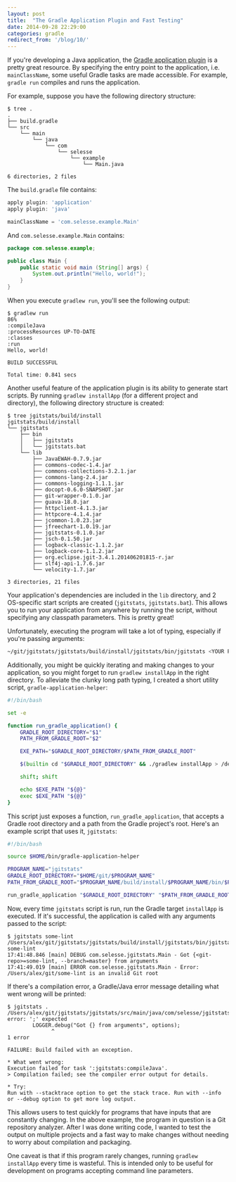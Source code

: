 ```yaml
---
layout: post
title:  "The Gradle Application Plugin and Fast Testing"
date: 2014-09-28 22:29:00
categories: gradle
redirect_from: '/blog/10/'
---
```


If you're developing a Java application, the [Gradle application plugin][1] is
a pretty great resource. By specifying the entry point to the application,
i.e. `mainClassName`, some useful Gradle tasks are made accessible. For
example, `gradle run` compiles and runs the application.

For example, suppose you have the following directory structure:

```
$ tree .
.
├── build.gradle
└── src
    └── main
        └── java
            └── com
                └── selesse
                    └── example
                        └── Main.java

6 directories, 2 files
```

The `build.gradle` file contains:

```groovy
apply plugin: 'application'
apply plugin: 'java'

mainClassName = 'com.selesse.example.Main'
```

And `com.selesse.example.Main` contains:

```java
package com.selesse.example;

public class Main {
    public static void main (String[] args) {
        System.out.println("Hello, world!");
    }
}
```

When you execute `gradlew run`, you'll see the following output:

```
$ gradlew run                                                                                                                                                                       86%
:compileJava
:processResources UP-TO-DATE
:classes
:run
Hello, world!

BUILD SUCCESSFUL

Total time: 0.841 secs
```

Another useful feature of the application plugin is its ability
to generate start scripts. By running `gradlew installApp` (for a different
project and directory), the following directory structure is created:

```
$ tree jgitstats/build/install
jgitstats/build/install
└── jgitstats
    ├── bin
    │   ├── jgitstats
    │   └── jgitstats.bat
    └── lib
        ├── JavaEWAH-0.7.9.jar
        ├── commons-codec-1.4.jar
        ├── commons-collections-3.2.1.jar
        ├── commons-lang-2.4.jar
        ├── commons-logging-1.1.1.jar
        ├── docopt-0.6.0-SNAPSHOT.jar
        ├── git-wrapper-0.1.0.jar
        ├── guava-18.0.jar
        ├── httpclient-4.1.3.jar
        ├── httpcore-4.1.4.jar
        ├── jcommon-1.0.23.jar
        ├── jfreechart-1.0.19.jar
        ├── jgitstats-0.1.0.jar
        ├── jsch-0.1.50.jar
        ├── logback-classic-1.1.2.jar
        ├── logback-core-1.1.2.jar
        ├── org.eclipse.jgit-3.4.1.201406201815-r.jar
        ├── slf4j-api-1.7.6.jar
        └── velocity-1.7.jar

3 directories, 21 files
```

Your application's dependencies are included in the `lib` directory, and 2
OS-specific start scripts are created (`jgitstats`, `jgitstats.bat`).  This
allows you to run your application from anywhere by running the script,
without specifying any classpath parameters. This is pretty great!

Unfortunately, executing the program will take a lot of typing, especially if
you're passing arguments:

```bash
~/git/jgitstats/jgitstats/build/install/jgitstats/bin/jgitstats <YOUR PROGRAM MAY ACCEPT ARGUMENTS HERE>
```

Additionally, you might be quickly iterating and making changes to your
application, so you might forget to run `gradlew installApp` in the right
directory. To alleviate the clunky long path typing, I created a short utility
script, `gradle-application-helper`:


```bash
#!/bin/bash

set -e

function run_gradle_application() {
    GRADLE_ROOT_DIRECTORY="$1"
    PATH_FROM_GRADLE_ROOT="$2"

    EXE_PATH="$GRADLE_ROOT_DIRECTORY/$PATH_FROM_GRADLE_ROOT"

    $(builtin cd "$GRADLE_ROOT_DIRECTORY" && ./gradlew installApp > /dev/null)

    shift; shift

    echo $EXE_PATH "${@}"
    exec $EXE_PATH "${@}"
}
```

This script just exposes a function, `run_gradle_application`, that accepts a
Gradle root directory and a path from the Gradle project's root. Here's an
example script that uses it, `jgitstats`:

```bash
#!/bin/bash

source $HOME/bin/gradle-application-helper

PROGRAM_NAME="jgitstats"
GRADLE_ROOT_DIRECTORY="$HOME/git/$PROGRAM_NAME"
PATH_FROM_GRADLE_ROOT="$PROGRAM_NAME/build/install/$PROGRAM_NAME/bin/$PROGRAM_NAME"

run_gradle_application "$GRADLE_ROOT_DIRECTORY" "$PATH_FROM_GRADLE_ROOT" $*
```

Now, every time `jgitstats` script is run, run the Gradle target `installApp`
is executed. If it's successful, the application is called with any arguments
passed to the script:

```
$ jgitstats some-lint
/Users/alex/git/jgitstats/jgitstats/build/install/jgitstats/bin/jgitstats some-lint
17:41:48.846 [main] DEBUG com.selesse.jgitstats.Main - Got {<git-repo>=some-lint, --branch=master} from arguments
17:41:49.019 [main] ERROR com.selesse.jgitstats.Main - Error: /Users/alex/git/some-lint is an invalid Git root
```

If there's a compilation error, a Gradle/Java error message detailing what
went wrong will be printed:

```
$ jgitstats .
/Users/alex/git/jgitstats/jgitstats/src/main/java/com/selesse/jgitstats/Main.java:23: error: ';' expected
        LOGGER.debug("Got {} from arguments", options);
              ^
1 error

FAILURE: Build failed with an exception.

* What went wrong:
Execution failed for task ':jgitstats:compileJava'.
> Compilation failed; see the compiler error output for details.

* Try:
Run with --stacktrace option to get the stack trace. Run with --info or --debug option to get more log output.
```

This allows users to test quickly for programs that have inputs that are
constantly changing. In the above example, the program in question is a Git
repository analyzer. After I was done writing code, I wanted to test the
output on multiple projects and a fast way to make changes without needing to
worry about compilation and packaging.

One caveat is that if this program rarely changes, running `gradlew
installApp` every time is wasteful. This is intended only to be useful for
development on programs accepting command line parameters.

[1]: http://www.gradle.org/docs/current/userguide/application_plugin.html
